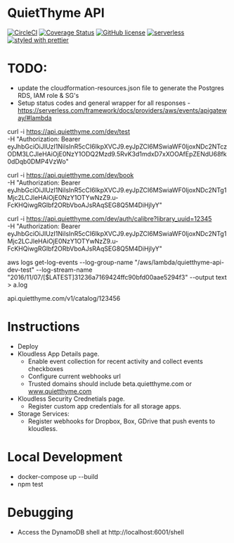 # QuietThyme API

[![CircleCI](https://circleci.com/gh/AnalogJ/quietthyme.api.svg?style=shield)](https://circleci.com/gh/AnalogJ/quietthyme.api)
[![Coverage Status](https://coveralls.io/repos/github/AnalogJ/quietthyme.api/badge.svg?branch=beta)](https://coveralls.io/github/AnalogJ/quietthyme.api?branch=beta)
[![GitHub license](https://img.shields.io/github/license/AnalogJ/quietthyme.api.svg)](https://github.com/AnalogJ/quietthyme.api/blob/master/LICENSE)
[![serverless](http://public.serverless.com/badges/v3.svg)](http://www.serverless.com)
[![styled with prettier](https://img.shields.io/badge/styled_with-prettier-ff69b4.svg)](https://github.com/prettier/prettier)

# TODO:
- update the cloudformation-resources.json file to generate the Postgres RDS, IAM role & SG's
- Setup status codes and general wrapper for all responses - https://serverless.com/framework/docs/providers/aws/events/apigateway/#lambda



curl -i https://api.quietthyme.com/dev/test \
  -H "Authorization: Bearer eyJhbGciOiJIUzI1NiIsInR5cCI6IkpXVCJ9.eyJpZCI6MSwiaWF0IjoxNDc2NTczODM3LCJleHAiOjE0NzY1ODQ2Mzd9.5RvK3d1mdxD7xXOOAfEpZENdU68fk0dDqb0DMP4VzWo"

curl -i https://api.quietthyme.com/dev/book \
  -H "Authorization: Bearer eyJhbGciOiJIUzI1NiIsInR5cCI6IkpXVCJ9.eyJpZCI6MSwiaWF0IjoxNDc2NTg1Mjc2LCJleHAiOjE0NzY1OTYwNzZ9.u-FcKHQiwgRGlbf2ORbVboAJsRAqSEG8Q5M4DiHjIyY"


curl -i https://api.quietthyme.com/dev/auth/calibre?library_uuid=12345 \
  -H "Authorization: Bearer eyJhbGciOiJIUzI1NiIsInR5cCI6IkpXVCJ9.eyJpZCI6MSwiaWF0IjoxNDc2NTg1Mjc2LCJleHAiOjE0NzY1OTYwNzZ9.u-FcKHQiwgRGlbf2ORbVboAJsRAqSEG8Q5M4DiHjIyY"


aws logs get-log-events --log-group-name "/aws/lambda/quietthyme-api-dev-test" --log-stream-name "2016/11/07/[\$LATEST]31236a7169424ffc90bfd00aae5294f3" --output text > a.log


api.quietthyme.com/v1/catalog/123456

# Instructions
- Deploy
- Kloudless App Details page.
	- Enable event collection for recent activity and collect events checkboxes
	- Configure current webhooks url
	- Trusted domains should include beta.quietthyme.com or www.quietthyme.com
- Kloudless Security Crednetials page.
	- Register custom app credentials for all storage apps.
- Storage Services:
	- Register webhooks for Dropbox, Box, GDrive that push events to kloudless.


# Local Development

- docker-compose up --build
- npm test

# Debugging

- Access the DynamoDB shell at http://localhost:6001/shell

